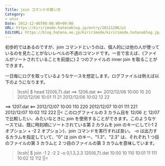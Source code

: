 ```yaml
---
Title: join コマンドの使い方
Category:
- unix
Date: 2012-12-06T00:00:00+09:00
URL: https://kiririmode.hatenablog.jp/entry/20121206/p1
EditURL: https://blog.hatena.ne.jp/kiririmode/kiririmode.hatenablog.jp/atom/entry/8454420450078210061
---
```



初歩的ではあるのですが、join コマンドというのは、個人的には他の人が使っているのを見たことがないレベルの不遇のコマンドです。一言で言えば、(ファイルがソートされていることを前提に) 2 つのファイルの inner join を取ることができます。

一日毎にログを取っているようなケースを想定します。ログファイルは例えば以下のようになります。
>|tcsh|
$ head 120{6,7}.dat
==> 1206.dat <==
2012/12/06 10:00 10 20 
2012/12/06 10:01 11 21
2012/12/06 10:02 12 22

==> 1207.dat <==
2012/12/07 10:00 110 220 
2012/12/07 10:01 111 221
2012/12/07 10:02 112 222
||<
このログファイルの 3 カラム目を 12/06 と 12/07 で比較したい、みたいなときに join を使用することができます。このようなケースでは、既に時刻順にソートされている第 2 カラムを join のキーにして(-1 2 オプション + -2 2 オプション)、join コマンドを実行すれば良い。
 -o は出力するカラムを指定していて、"0" は join のキー、"1.3"、"2.3" は、それぞれ 1 つ目のファイルの第 3 カラムと 2 つ目のファイルの第 3 カラムを意味しています。
>|tcsh|
$ join -1 2 -2 2 -o 0,1.3,2.3 120{6,7}.dat
10:00 10 110
10:01 11 111
10:02 12 112
||<
